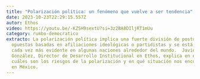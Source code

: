 ```yaml
---
title: "Polarización política: un fenómeno que vuelve a ser tendencia"
date: 2023-10-23T22:29:15.557Z
autor: Ethos
video: https://youtu.be/-KZSH9sextU?si=3z2BA8DIljRT1mUu
category: rumbo-democratico
extracto: La polarización política implica una fuerte división de posturas
  opuestas basadas en afiliaciones ideológicas o partidistas y se está volviendo
  cada vez más evidente en algunas naciones alrededor del mundo.  Javier
  González, Director de Desarrollo Institucional en Ethos, explica en este video
  cuáles son los riesgos de la polarización y en qué situación nos encontramos
  en México.
---
```

